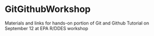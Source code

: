 # GitGithubWorkshop
Materials and links for hands-on portion of Git and Github Tutorial on September 12 at EPA R/DDES workshop
